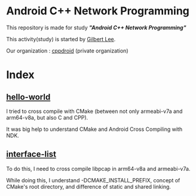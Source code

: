 # Android C++ Network Programming

This repository is made for study *__"Android C++ Network Programming"__*

This activity(study) is started by [Gilbert Lee](https://github.com/snoopspy).

Our organization : [cppdroid](https://github.com/cppdroid) (private organization)

# Index

## [hello-world](hello-world)

I tried to cross compile with CMake (between not only armeabi-v7a and arm64-v8a, but also C and CPP).

It was big help to understand CMake and Android Cross Compiling with NDK.

## [interface-list](interface-list)

To do this, I need to cross compile libpcap in arm64-v8a and armeabi-v7a.

While doing this, I understand -DCMAKE_INSTALL_PREFIX, concept of CMake's root directory, and difference of static and shared linking.
